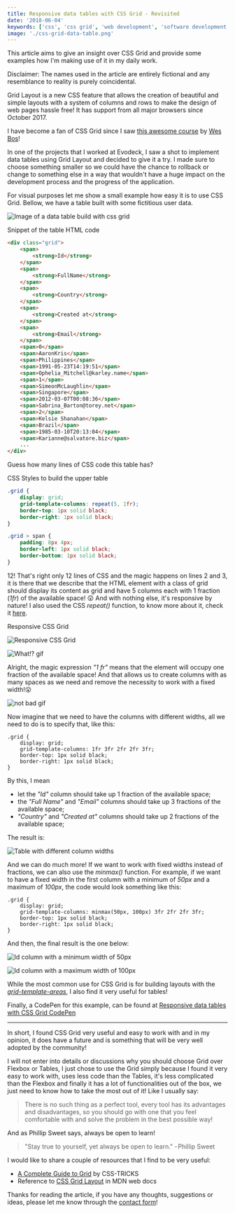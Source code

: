 ```yaml
---
title: Responsive data tables with CSS Grid - Revisited
date: '2018-06-04'
keywords: ['css', 'css grid', 'web development', 'software development', 'responsive', 'data tables', 'tables']
image: './css-grid-data-table.png'
---
```


This article aims to give an insight over CSS Grid and provide some examples how I'm making use of it in my daily work.

Disclaimer: The names used in the article are entirely fictional and any resemblance to reality is purely coincidental.

Grid Layout is a new CSS feature that allows the creation of beautiful and simple layouts with a system of columns and rows to make the design of web pages hassle free! It has support from all major browsers since October 2017.

I have become a fan of CSS Grid since I saw [this awesome course](https://cssgrid.io/) by [Wes Bos](https://wesbos.com/)!

In one of the projects that I worked at Evodeck, I saw a shot to implement data tables using Grid Layout and decided to give it a try. I made sure to choose something smaller so we could have the chance to rollback or change to something else in a way that wouldn't have a huge impact on the development process and the progress of the application.

For visual purposes let me show a small example how easy it is to use CSS Grid. Bellow, we have a table built with some fictitious user data.

![Image of a data table build with css grid](./css-grid-data-table.png)

Snippet of the table HTML code

```html
<div class="grid">
    <span>
        <strong>Id</strong>
    </span>
    <span>
        <strong>FullName</strong>
    </span>
    <span>
        <strong>Country</strong>
    </span>
    <span>
        <strong>Created at</strong>
    </span>
    <span>
        <strong>Email</strong>
    </span>
    <span>0</span>
    <span>AaronKris</span>
    <span>Philippines</span>
    <span>1991-05-23T14:19:51</span>
    <span>Ophelia_Mitchell@karley.name</span>
    <span>1</span>
    <span>SimeonMcLaughlin</span>
    <span>Singapore</span>
    <span>2012-03-07T00:08:36</span>
    <span>Sabrina_Barton@torey.net</span>
    <span>2</span>
    <span>Kelsie Shanahan</span>
    <span>Brazil</span>
    <span>1985-03-10T20:13:04</span>
    <span>Karianne@salvatore.biz</span>
    ...
</div>
```

Guess how many lines of CSS code this table has?

CSS Styles to build the upper table

```css
.grid {
    display: grid;
    grid-template-columns: repeat(5, 1fr);
    border-top: 1px solid black;
    border-right: 1px solid black;
}

.grid > span {
    padding: 8px 4px;
    border-left: 1px solid black;
    border-bottom: 1px solid black;
}
```

12! That's right only 12 lines of CSS and the magic happens on lines 2 and 3, it is there that we describe that the HTML element with a class of grid should display its content as grid and have 5 columns each with 1 fraction (_1fr_) of the available space! 😲 And with nothing else, it's responsive by nature! I also used the CSS _repeat()_ function, to know more about it, check it [here](https://developer.mozilla.org/en-US/docs/Web/CSS/repeat).

Responsive CSS Grid

![Responsive CSS Grid](./responsive-css-grid.gif)

![What!? gif](./what.gif)

Alright, the magic expression _"1 fr"_ means that the element will occupy one fraction of the available space! And that allows us to create columns with as many spaces as we need and remove the necessity to work with a fixed width!😮

![not bad gif](./not-bad.gif)

Now imagine that we need to have the columns with different widths, all we need to do is to specify that, like this:

```css{3}
.grid {
    display: grid;
    grid-template-columns: 1fr 3fr 2fr 2fr 3fr;
    border-top: 1px solid black;
    border-right: 1px solid black;
}
```

By this, I mean

-   let the _"Id"_ column should take up 1 fraction of the available space;
-   the _"Full Name"_ and _"Email"_ columns should take up 3 fractions of the available space;
-   _"Country"_ and _"Created at"_ columns should take up 2 fractions of the available space;

The result is:

![Table with different column widths](./table-with-different-column-widths.png)

And we can do much more! If we want to work with fixed widths instead of fractions, we can also use the _minmax()_ function. For example, if we want to have a fixed width in the first column with a minimum of _50px_ and a maximum of _100px_, the code would look something like this:

```css{3}
.grid {
    display: grid;
    grid-template-columns: minmax(50px, 100px) 3fr 2fr 2fr 3fr;
    border-top: 1px solid black;
    border-right: 1px solid black;
}
```

And then, the final result is the one below:

![Id column with a minimum width of 50px](./id-column-with-a-minimum-width-of-50px.png)

![Id column with a maximum width of 100px](./id-column-with-a-maximum-width-of-100px.png)

While the most common use for CSS Grid is for building layouts with the [_grid-template-areas_](https://developer.mozilla.org/en-US/docs/Web/CSS/grid-template-areas), I also find it very useful for tables!

Finally, a CodePen for this example, can be found at [Responsive data tables with CSS Grid CodePen](https://codepen.io/danisal/pen/JQLOaG)

---

In short, I found CSS Grid very useful and easy to work with and in my opinion, it does have a future and is something that will be very well adopted by the community!

I will not enter into details or discussions why you should choose Grid over Flexbox or Tables, I just chose to use the Grid simply because I found it very easy to work with, uses less code than the Tables, it's less complicated than the Flexbox and finally it has a lot of functionalities out of the box, we just need to know how to take the most out of it! Like I usually say:

> There is no such thing as a perfect tool, every tool has its advantages and disadvantages, so you should go with one that you feel comfortable with and solve the problem in the best possible way!

And as Phillip Sweet says, always be open to learn!

> "Stay true to yourself, yet always be open to learn."
> - Phillip Sweet

I would like to share a couple of resources that I find to be very useful:

-   [A Complete Guide to Grid](https://css-tricks.com/snippets/css/complete-guide-grid/) by CSS-TRICKS
-   Reference to [CSS Grid Layout](https://developer.mozilla.org/en-US/docs/Web/CSS/CSS_Grid_Layout) in MDN web docs

Thanks for reading the article, if you have any thoughts, suggestions or ideas, please let me know through the [contact form](/contact)!
